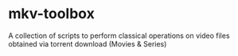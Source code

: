 # mkv-toolbox
A collection of scripts to perform classical operations on video files obtained via torrent download (Movies &amp; Series)
